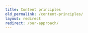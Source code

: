 ```yaml
---
title: Content principles
old_permalink: /content-principles/
layout: redirect
redirect: /our-approach/
---
```

